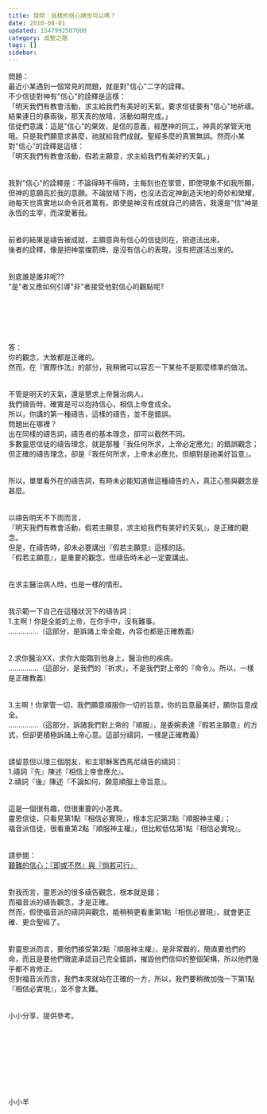 ```yaml
---
title: 發問：這樣的信心禱告可以嗎？
date: 2010-08-01
updated: 1547992507000
category: 成聖之路
tags: []
sidebar: 
---
```


<p>問題：<br/>最近小某遇到一個常見的問題，就是對"信心"二字的詮釋。<br/>不少信徒對神有"信心"的詮釋是這樣：<br/>「明天我們有教會活動，求主給我們有美好的天氣，要求信徒要有"信心"地祈禱。<br/>結果連日的暴兩後，那天真的放晴，活動如期完成。」<br/>信徒們意識：這是"信心"的果效，是信的意義，經歷神的同工，神真的掌管天地哦。只是我們願意求甚麼，祂就給我們成就。聖經多麼的真實無誤。<!--more-->然而小某對"信心"的詮釋是這樣：<br/>「明天我們有教會活動，假若主願意，求主給我們有美好的天氣。」<br/><br/><br/>我對"信心"的詮釋是：不論得時不得時，主每刻也在掌管，即使現象不如我所願，但神的意願高於我的意願。不論放晴下雨，也沒法否定神創造天地的奇妙和榮耀，祂每天也真實地以命令託者萬有。即使是神沒有成就自己的禱告，我還是"信"神是永恆的主宰，而深愛著我。<br/> <br/><br/>前者的結果是禱告被成就，主願意與有信心的信徒同在，把道活出來。<br/>後者的詮釋，像是把神當擋箭牌，是沒有信心的表現，沒有把道活出來的。<br/> <br/><br/>到底誰是誰非呢??<br/>"是"者又應如何引導"非"者接受他對信心的觀點呢?<br/><br/><br/><br/><br/><br/><br/>答：<br/>你的觀念，大致都是正確的。<br/>然而，在『實際作法』的部分，我稍微可以容忍一下某些不是那麼標準的做法。<br/> <br/><br/>不管是明天的天氣，還是懇求上帝醫治病人，<br/>我們禱告時，確實是可以抱持信心，相信上帝會成全。<br/>所以，你講的第一種禱告，這樣的禱告，並不是錯誤。<br/>問題出在哪裡？<br/>出在同樣的禱告詞，禱告者的基本理念，卻可以截然不同。<br/>多數靈恩信徒的禱告理念，就是那種『我任何所求，上帝必定應允』的錯誤觀念；<br/>但正確的禱告理念，卻是『我任何所求，上帝未必應允，但絕對是祂美好旨意』。<br/> <br/><br/>所以，單單看外在的禱告詞，有時未必能知道做這種禱告的人，真正心態與觀念是甚麼。<br/> <br/><br/>以禱告明天不下雨而言，<br/>『明天我們有教會活動，假若主願意，求主給我們有美好的天氣』，是正確的觀念。<br/>但是，在禱告時，卻未必要講出『假若主願意』這樣的話。<br/>『假若主願意』，是重要的觀念，但禱告時未必一定要講出。<br/> <br/><br/>在求主醫治病人時，也是一樣的情形。<br/> <br/><br/>我示範一下自己在這種狀況下的禱告詞：<br/>1.主啊！你是全能的上帝，在你手中，沒有難事。<br/>……………（這部分，是訴諸上帝全能，內容也都是正確教義）<br/><br/><br/>2.求你醫治XX，求你大能臨到他身上，醫治他的疾病。<br/>……………（這部分，是我們的『祈求』，不是我們對上帝的『命令』。所以，一樣是正確教義）<br/><br/><br/>3.主啊！你掌管一切，我們願意順服你一切的旨意，你的旨意最美好，願你旨意成全。<br/>……………（這部分，訴諸我們對上帝的『順服』，是委婉表達『假若主願意』的方式，但卻更積極訴諸上帝心意。這部分禱詞，一樣是正確教義）<br/><br/> <br/>請留意但以理三個朋友，和主耶穌客西馬尼禱告的禱詞：<br/>1.禱詞『先』陳述『相信上帝會應允』。<br/>2.禱詞『後』陳述『不論如何，願意順服上帝旨意』。<br/><br/> <br/>這是一個很有趣，但很重要的小差異。<br/>靈恩信徒，只看見第1點『相信必實現』，根本忘記第2點『順服神主權』；<br/>福音派信徒，很看重第2點『順服神主權』，但比較低估第1點『相信必實現』。<br/><br/> <br/>請參閱：<br/><a href="/posts/269192996">艱難的信心：『即或不然』與『倘若可行』</a><br/><br/> <br/>對我而言，靈恩派的很多禱告觀念，根本就是錯；<br/>而福音派的禱告觀念，才是正確。<br/>然而，假使福音派的禱詞與觀念，能稍稍更看重第1點『相信必實現』，就會更正確、更合聖經了。<br/> <br/><br/>對靈恩派而言，要他們接受第2點『順服神主權』，是非常難的，簡直要他們的命，而且是要他們徹底承認自己完全錯誤，摧毀他們信仰的整個架構，所以他們幾乎都不肯修正。<br/>但對福音派而言，我們本來就站在正確的一方，所以，我們要稍微加強一下第1點『相信必實現』，並不會太難。<br/><br/> <br/>小小分享，提供參考。<br/><br/><br/><br/><br/><br/><br/><br/><br/><br/>小小羊<br/><br/>
</p>